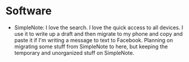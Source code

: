 # Software

- SimpleNote: I love the search. I love the quick access to all devices. I use it to write up a draft and then migrate to my phone and copy and paste it if I'm writing a message to text to Facebook. Planning on migrating some stuff from SimpleNote to here, but keeping the temporary and unorganized stuff on SimpleNote.
